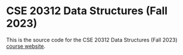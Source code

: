 # CSE 20312 Data Structures (Fall 2023)

This is the source code for the CSE 20312 Data Structures (Fall 2023) [course
website](http://www3.nd.edu/~pbui/teaching/cse.20312.fa23).
